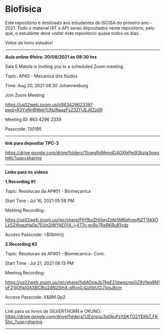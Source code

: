 # Biofisica

Este repositório é destinado aos estudantes do ISCISA do primeiro ano - 2021. Todo o material (AT e AP) serao depositados neste repositorio, pelo que, o estudante deve visitar este repositorio quase todos os dias. 

Votos de bons estudos!

-------------------------------------------------------------------------------------------------------------------------------

**Aula online 6feira:  20/08/2021  as 08:30 hrs**

Sala 5 Matola is inviting you to a scheduled Zoom meeting.

Topic: AP#2 - Mecanica dos fluidos

Time: Aug 20, 2021 08:30 Johannesburg

Join Zoom Meeting

https://us02web.zoom.us/j/86342962339?pwd=R3YvNnBWek1UNzNaazFsZ3ZFUEJ6Zz09

Meeting ID: 863 4296 2339

Passcode: 130195






-------------------------------------------------------

**link para depositar TPC-3**

https://drive.google.com/drive/folders/15uegRsMmrdG4OXlkPej93bzla3pwxmKc?usp=sharing


-------------------------------------------------------------------------------------------------------------------

**Links para os videos**

**1.Recording #1**

Topic: Resolucao da AP#01 - Biomecanica

Start Time : Jul 16, 2021 05:58 PM

Meeting Recording:

https://us02web.zoom.us/rec/share/FhYBuiZH0qnZqfe5M6pfvgyNZT1fAXOLkSZi6qazHa0p7EUn2lWYkE014_j-4T7o.gv9o7RxRKRu81vdz

Access Passcode: =$0bHrUj

**2.Recording #2**

Topic: Resolucao da AP#01 - Biomecanica- Cont.

Start Time : Jul 21, 2021 06:13 PM

Meeting Recording:

https://us02web.zoom.us/rec/share/fidIA0xwJb7kpE21dwezmpGZ8Vfeq8N1oF21jlOfwI0ASBCBiu24N2SihX-qRyx0.iQz9zUl2J1psJkcm

Access Passcode: X&8M.Qp2





















----------------------------------------------------------------------------------------------------------------------------------

Link para os livros de SILVERTHORN e OKUNO: https://drive.google.com/drive/folders/1JEznzsu3q0kcPzXSKTO2YEKk7_FK5hc_?usp=sharing

------------------------------------------------------------------------------------------------------------------------------------
